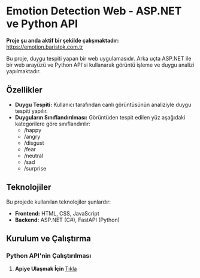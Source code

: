 
<body>
    <div class="container">
        <h1>Emotion Detection Web - ASP.NET ve Python API</h1>
        <p><strong>Proje şu anda aktif bir şekilde çalışmaktadır:</strong> 
            <a href="https://emotion.baristok.com.tr" target="_blank">https://emotion.baristok.com.tr</a>
        </p>
        <p>
            Bu proje, duygu tespiti yapan bir web uygulamasıdır. Arka uçta ASP.NET ile bir web arayüzü ve Python API'si kullanarak görüntü işleme ve duygu analizi yapılmaktadır.
        </p>
        <h2>Özellikler</h2>
        <ul>
            <li><b>Duygu Tespiti:</b> Kullanıcı tarafından canlı görüntüsünün analiziyle duygu tespiti yapılır.</li>
            <li><b>Duyguların Sınıflandırılması:</b> Görüntüden tespit edilen yüz aşağıdaki kategorilere göre sınıflandırılır:
                <ul>
                    <li>/happy</li>
                    <li>/angry</li>
                    <li>/disgust</li>
                    <li>/fear</li>
                    <li>/neutral</li>
                    <li>/sad</li>
                    <li>/surprise</li>
                </ul>
            </li>
        </ul>
        <h2>Teknolojiler</h2>
        <p>Bu projede kullanılan teknolojiler şunlardır:</p>
        <ul>
            <li><b>Frontend:</b> HTML, CSS, JavaScript</li>
            <li><b>Backend:</b> ASP.NET (C#), FastAPI (Python)</li>
        </ul>
        <h2>Kurulum ve Çalıştırma</h2>        
        <h3>Python API'nin Çalıştırılması</h3>
        <ol>
            <li>
                <p><strong>
                    Apiye Ulaşmak İçin
                </strong>
                <a href="https://github.com/baristok/EmotionDetectionApi" target="_blank">Tıkla</a>
            </p>
            </li>
        </ol>
</body>

